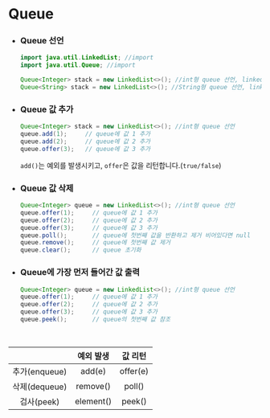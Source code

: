 # Queue

- ### Queue 선언

    ```java
    import java.util.LinkedList; //import
    import java.util.Queue; //import
    
    Queue<Integer> stack = new LinkedList<>(); //int형 queue 선언, linkedlist 이용
    Queue<String> stack = new LinkedList<>(); //String형 queue 선언, linkedlist 이용
    ```

- ### Queue 값 추가

    ```java
    Queue<Integer> stack = new LinkedList<>(); //int형 queue 선언
    queue.add(1);     // queue에 값 1 추가
    queue.add(2);     // queue에 값 2 추가
    queue.offer(3);   // queue에 값 3 추가
    ```
  
  `add()`는 예외를 발생시키고, `offer`은 값을 리턴합니다.(`true/false`)
  
- ### Queue 값 삭제

    ```java
    Queue<Integer> queue = new LinkedList<>(); //int형 queue 선언
    queue.offer(1);     // queue에 값 1 추가
    queue.offer(2);     // queue에 값 2 추가
    queue.offer(3);     // queue에 값 3 추가
    queue.poll();       // queue에 첫번째 값을 반환하고 제거 비어있다면 null
    queue.remove();     // queue에 첫번째 값 제거
    queue.clear();      // queue 초기화
    ```
  
- ### Queue에 가장 먼저 들어간 값 출력

    ```java
    Queue<Integer> queue = new LinkedList<>(); //int형 queue 선언
    queue.offer(1);     // queue에 값 1 추가
    queue.offer(2);     // queue에 값 2 추가
    queue.offer(3);     // queue에 값 3 추가
    queue.peek();       // queue의 첫번째 값 참조
    ```
  
<br>

| |예외 발생|값 리턴|
|:---:|:---:|:---:|
|추가(enqueue)|add(e)|offer(e)|
|삭제(dequeue)|remove()|poll()|
|검사(peek)|element()|peek()|




